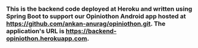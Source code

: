### This is the backend code deployed at Heroku and written using Spring Boot to support our Opiniothon Android app hosted at https://github.com/ankan-anurag/opiniothon.git. The application's URL is https://backend-opiniothon.herokuapp.com.